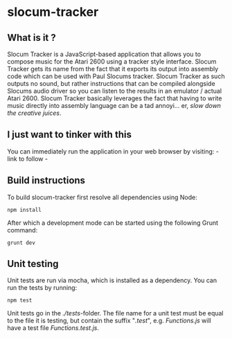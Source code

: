 slocum-tracker
==============

What is it ?
------------

Slocum Tracker is a JavaScript-based application that allows you to compose music for the Atari 2600 using a
tracker style interface. Slocum Tracker gets its name from the fact that it exports its output into assembly
code which can be used with Paul Slocums tracker. Slocum Tracker as such outputs no sound, but rather
instructions that can be compiled alongside Slocums audio driver so you can listen to the results in
an emulator / actual Atari 2600. Slocum Tracker basically leverages the fact that having to write music
directly into assembly language can be a tad annoyi... er, _slow down the creative juices_.

I just want to tinker with this
-------------------------------

You can immediately run the application in your web browser by visiting: - link to follow -

Build instructions
------------------

To build slocum-tracker first resolve all dependencies using Node:

    npm install
    
After which a development mode can be started using the following Grunt command:

    grunt dev
    
Unit testing
------------

Unit tests are run via mocha, which is installed as a dependency. You can run the tests by running:

    npm test
    
Unit tests go in the _./tests_-folder. The file name for a unit test must be equal to the file it is testing, but contain
the suffix "_.test_", e.g. _Functions.js_ will have a test file _Functions.test.js_.
